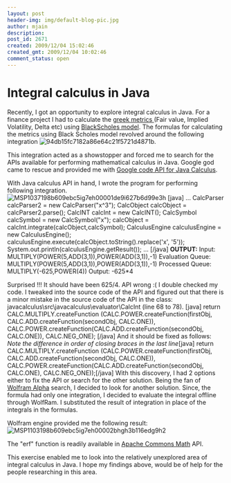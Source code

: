 ```yaml
---
layout: post
header-img: img/default-blog-pic.jpg
author: mjain
description: 
post_id: 2671
created: 2009/12/04 15:02:46
created_gmt: 2009/12/04 10:02:46
comment_status: open
---
```


# Integral calculus in Java

Recently, I got an opportunity to explore integral calculus in Java. For a finance project I had to calculate the [greek metrics ][1](Fair value, Implied Volatility, Delta etc) using [BlackScholes model][2]. The formulas for calculating the metrics using Black Scholes model revolved around the following integration ![94db15fc7182a86e64c21f5721d4871b][3]. 

This integration acted as a showstopper and forced me to search for the APIs available for performing mathematical calculus in Java. Google god came to rescue and provided me with [Google code API for Java Calculus][4].

With Java calculus API in hand, I wrote the program for performing following integration.![MSP1037198b609ebc5ig7eh00001de9i627b6d99e3h][5] [java] ... CalcParser calcParser2 = new CalcParser("x^3"); CalcObject calcObject = calcParser2.parse(); CalcINT calcInt = new CalcINT(); CalcSymbol calcSymbol = new CalcSymbol("x"); calcObject = calcInt.integrate(calcObject,calcSymbol); CalculusEngine calculusEngine = new CalculusEngine(); calculusEngine.execute(calcObject.toString().replace('x', '5')); System.out.println(calculusEngine.getResult()); ... [/java] **OUTPUT:** Input: MULTIPLY(POWER(5,ADD(3,1)),POWER(ADD(3,1)),-1) Evaluation Queue: MULTIPLY(POWER(5,ADD(3,1)),POWER(ADD(3,1)),-1) Processed Queue: MULTIPLY(-625,POWER(4)) Output: -625*4

Surprised !!! It should have been 625/4. API wrong :( I double checked my code. I tweaked into the source code of the API and figured out that there is a minor mistake in the source code of the API in the class: javacalculus\src\javacalculus\evaluator\CalcInt (line 68 to 78). [java] return CALC.MULTIPLY.createFunction (CALC.POWER.createFunction(firstObj, CALC.ADD.createFunction(secondObj, CALC.ONE)), CALC.POWER.createFunction(CALC.ADD.createFunction(secondObj, CALC.ONE)), CALC.NEG_ONE); [/java] And it should be fixed as follows: _Note the difference in order of closing braces in the last line_[java] return CALC.MULTIPLY.createFunction (CALC.POWER.createFunction(firstObj, CALC.ADD.createFunction(secondObj, CALC.ONE)), CALC.POWER.createFunction(CALC.ADD.createFunction(secondObj, CALC.ONE), CALC.NEG_ONE));[/java] With this discovery, I had 2 options either to fix the API or search for the other solution. Being the fan of [Wolfram Alpha][6] search, I decided to look for another solution. Since, the formula had only one integration, I decided to evaluate the integral offline through WolfRam. I substituted the result of integration in place of the integrals in the formulas. 

Wolfram engine provided me the following result:![MSP1103198b609ebc5ig7eh00002bhgh3b116edg9h2][7]

The "erf" function is readily available in [Apache Commons Math][8] API.

This exercise enabled me to look into the relatively unexplored area of integral calculus in Java. I hope my findings above, would be of help for the people researching in this area. 

   [1]:  http://en.wikipedia.org/wiki/Greeks_(finance)
   [2]: http://en.wikipedia.org/wiki/Black%E2%80%93Scholes
   [3]: http://xebee.xebia.in/wp-content/uploads/2009/12/94db15fc7182a86e64c21f5721d4871b.png (94db15fc7182a86e64c21f5721d4871b)
   [4]: http://code.google.com/p/javacalculus/
   [5]: http://xebee.xebia.in/wp-content/uploads/2009/12/MSP1037198b609ebc5ig7eh00001de9i627b6d99e3h.gif (MSP1037198b609ebc5ig7eh00001de9i627b6d99e3h)
   [6]: http://www.wolframalpha.com/
   [7]: http://xebee.xebia.in/wp-content/uploads/2009/12/MSP1103198b609ebc5ig7eh00002bhgh3b116edg9h2.gif (MSP1103198b609ebc5ig7eh00002bhgh3b116edg9h2)
   [8]: http://commons.apache.org/math/api-1.1/index.html
